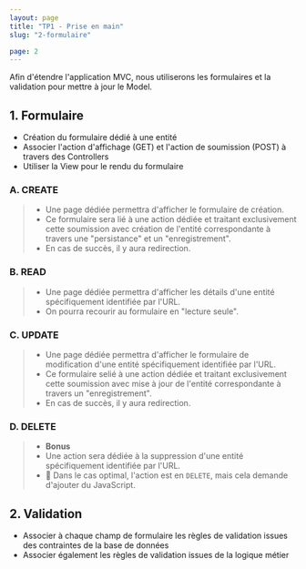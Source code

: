 ```yaml
---
layout: page
title: "TP1 - Prise en main"
slug: "2-formulaire"

page: 2
---
```


Afin d'étendre l'application MVC, nous utiliserons les formulaires et la validation pour mettre à jour le Model.

## 1. Formulaire

- Création du formulaire dédié à une entité
- Associer l'action d'affichage (GET) et l'action de soumission (POST) à travers des Controllers
- Utiliser la View pour le rendu du formulaire

### A. CREATE

> * Une page dédiée permettra d'afficher le formulaire de création.
> * Ce formulaire sera lié à une action dédiée et traitant exclusivement cette soumission avec création de l'entité
>   correspondante à travers une "persistance" et un "enregistrement".
> * En cas de succès, il y aura redirection.

### B. READ

> * Une page dédiée permettra d'afficher les détails d'une entité spécifiquement identifiée par l'URL.
> * On pourra recourir au formulaire en "lecture seule".

### C. UPDATE

> * Une page dédiée permettra d'afficher le formulaire de modification d'une entité spécifiquement identifiée par l'URL.
> * Ce formulaire selié à une action dédiée et traitant exclusivement cette soumission avec mise à jour de l'entité
>   correspondante à travers un "enregistrement".
> * En cas de succès, il y aura redirection.

### D. DELETE

> * **Bonus**
> * Une action sera dédiée à la suppression d'une entité spécifiquement identifiée par l'URL.
> * 💯 Dans le cas optimal, l'action est en `DELETE`, mais cela demande d'ajouter du JavaScript.

## 2. Validation

- Associer à chaque champ de formulaire les règles de validation issues des contraintes de la base de données
- Associer également les règles de validation issues de la logique métier
